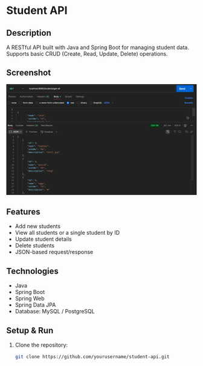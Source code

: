 # Student API

## Description
A RESTful API built with Java and Spring Boot for managing student data.  
Supports basic CRUD (Create, Read, Update, Delete) operations.

## Screenshot
![Student API Screenshot](image/api_ss.png)

## Features
- Add new students
- View all students or a single student by ID
- Update student details
- Delete students
- JSON-based request/response

## Technologies
- Java
- Spring Boot
- Spring Web
- Spring Data JPA
- Database: MySQL / PostgreSQL

## Setup & Run
1. Clone the repository:
   ```bash
   git clone https://github.com/yourusername/student-api.git
